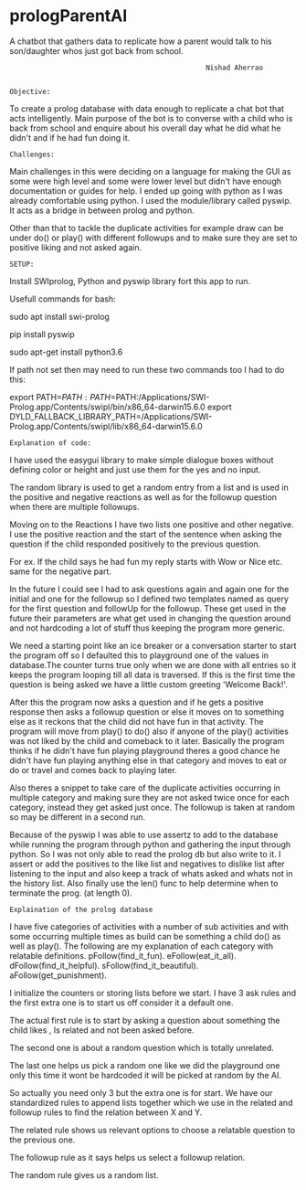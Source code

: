 # prologParentAI
A chatbot that gathers data to replicate how a parent would talk to his son/daughter whos just got back from school.



                                                    Nishad Aherrao
                                                    

    Objective:

To create a prolog database with data enough to replicate a chat bot that acts intelligently. Main purpose of the bot is to converse with a child who is back from school and enquire about his overall day what he did what he didn't and if he had fun doing it.

    Challenges:

Main challenges in this were deciding on a language for making the GUI as some were high level and some were lower level but didn't have enough documentation or guides for help. I ended up going with python as I was already comfortable using python. I used the module/library called pyswip. It acts as a bridge in between prolog and python.

Other than that to tackle the duplicate activities for example draw can be under do() or play() with different followups and to make sure they are set to positive liking and not asked again.

    SETUP:

Install SWIprolog, Python and pyswip library fort this app to run.

Usefull commands for bash:

sudo apt install swi-prolog

pip install pyswip

sudo apt-get install python3.6

If path not set then may need to run these two commands too I had to do this:

export PATH=$PATH:PATH=$PATH:/Applications/SWI-Prolog.app/Contents/swipl/bin/x86_64-darwin15.6.0
export DYLD_FALLBACK_LIBRARY_PATH=/Applications/SWI-Prolog.app/Contents/swipl/lib/x86_64-darwin15.6.0


    Explanation of code:

I have used the easygui library to make simple dialogue boxes without defining color or height and just use them for the yes and no input.

The random library is used to get a random entry from a list and is used in the positive and negative reactions as well as for the followup question when there are multiple followups.

Moving on to the Reactions I have two lists one positive and other negative. I use the positive reaction and the start of the sentence when asking the question if the child responded positively to the previous question.

For ex. If the child says he had fun my reply starts with Wow or Nice etc.  same for the negative part.

In the future I could see I had to ask questions again and again one for the initial and one for the followup so I defined  two templates named as query for the first question and followUp for the followup. These get used in the future their parameters are what get used in changing the question around and not hardcoding a lot of stuff thus keeping the program more generic.

We need a starting point like an ice breaker or a conversation starter to start the program off so I defaulted this to playground one of the values in database.The counter turns true only when we are done with all entries so it keeps the program looping till all data is traversed.
If this is the first time the question is being asked we have a little custom greeting 'Welcome Back!'.

After this the program now asks a question and if he gets a positive response then asks a followup question or else it moves on to something else as it reckons that the child did not have fun in that activity. The program will move from play() to do() also if anyone of the play() activities was not liked by the child and comeback to it later.
Basically the program thinks if he didn't have fun playing playground theres a good chance he didn't have fun playing anything else in that category and moves to eat or do or travel and comes back to playing later.

Also theres a snippet to take care of the duplicate activities occurring in multiple category and making sure they are not asked twice once for each category, instead they get asked just once. The followup is taken at random so may be different in a second run.

Because of the pyswip I was able to use assertz to add to the database while running the program through python and gathering the input through python. So I was not only able to read the prolog db but also write to it. I assert or add the positives to the like list and negatives to dislike list after listening to the input and also keep a track of whats asked and whats not in the history list. Also finally use the len() func to help determine when to terminate the prog. (at length 0).

    Explaination of the prolog database

I have five categories of activities with a number of sub activities and with some occurring multiple times as build can be something a child do() as well as play().
The following are my explanation of each category with relatable definitions.
pFollow(find_it_fun).
eFollow(eat_it_all).
dFollow(find_it_helpful).
sFollow(find_it_beautiful).
aFollow(get_punishment).

I initialize the counters or storing lists before we start.
I have 3 ask rules and the first extra one is to start us off consider it a default one. 

The actual first rule is to start by asking a question about something the child likes , Is related and not been asked before.

The second one is about a random question which is totally unrelated.

The last one helps us pick a random one like we did the playground one only this time it wont be hardcoded it will be picked at random by the AI.

So actually you need only 3 but the extra one is for start.
We have our standardized rules to append lists together which we use in the related and followup rules to find the relation between X and Y.

The related rule shows us relevant options to choose a relatable question to the previous one.

The followup rule as it says helps us select a followup relation.

The random rule gives us a random list.


